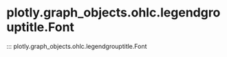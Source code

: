 # plotly.graph_objects.ohlc.legendgrouptitle.Font

::: plotly.graph_objects.ohlc.legendgrouptitle.Font
